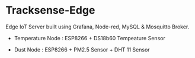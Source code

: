 # Tracksense-Edge
Edge IoT Server built using Grafana, Node-red, MySQL & Mosquitto Broker.

- Temperature Node : ESP8266 + DS18b60 Tempeature Sensor

- Dust Node : ESP8266 + PM2.5 Sensor + DHT 11 Sensor
